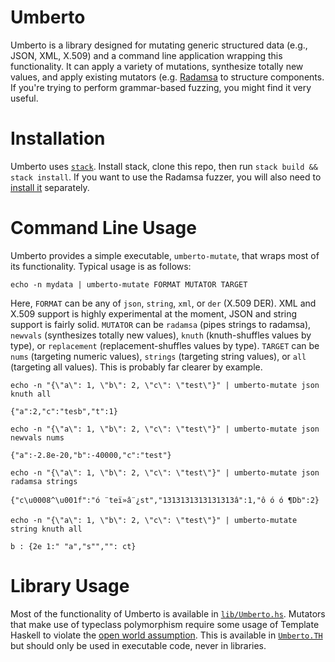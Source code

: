 # Umberto

Umberto is a library designed for mutating generic structured data (e.g., JSON, XML, X.509) and a command line application wrapping this functionality. It can apply a variety of mutations, synthesize totally new values, and apply existing mutators (e.g. [Radamsa](https://gitlab.com/akihe/radamsa) to structure components. If you're trying to perform grammar-based fuzzing, you might find it very useful.

# Installation

Umberto uses [`stack`](https://docs.haskellstack.org/en/stable/README/). Install stack, clone this repo, then run `stack build && stack install`. If you want to use the Radamsa fuzzer, you will also need to [install it](https://gitlab.com/akihe/radamsa) separately.

# Command Line Usage

Umberto provides a simple executable, `umberto-mutate`, that wraps most of its functionality. Typical usage is as follows:

`echo -n mydata | umberto-mutate FORMAT MUTATOR TARGET`

Here, `FORMAT` can be any of `json`, `string`, `xml`, or `der` (X.509 DER). XML and X.509 support is highly experimental at the moment, JSON and string support is fairly solid. `MUTATOR` can be `radamsa` (pipes strings to radamsa), `newvals` (synthesizes totally new values), `knuth` (knuth-shuffles values by type), or `replacement` (replacement-shuffles values by type). `TARGET` can be `nums` (targeting numeric values), `strings` (targeting string values), or `all` (targeting all values). This is probably far clearer by example.

`echo -n "{\"a\": 1, \"b\": 2, \"c\": \"test\"}" | umberto-mutate json knuth all`

`{"a":2,"c":"tesb","t":1}`

`echo -n "{\"a\": 1, \"b\": 2, \"c\": \"test\"}" | umberto-mutate json newvals nums`

`{"a":-2.8e-20,"b":-40000,"c":"test"}`

`echo -n "{\"a\": 1, \"b\": 2, \"c\": \"test\"}" | umberto-mutate json radamsa strings`

`{"c\u0008^\u001f":"ó ¨teï»â¨¿st","1313131313131313â":1,"ô ó ó ¶Db":2}`

`echo -n "{\"a\": 1, \"b\": 2, \"c\": \"test\"}" | umberto-mutate string knuth all`

`b : {2e 1:" "a","s"","": ct}`

# Library Usage

Most of the functionality of Umberto is available in [`lib/Umberto.hs`](lib/Umberto.hs). Mutators that make use of typeclass polymorphism require some usage of Template Haskell to violate the [open world assumption](http://book.realworldhaskell.org/read/using-typeclasses.html#id608052). This is available in [`Umberto.TH`](lib/Umberto/TH.hs) but should only be used in executable code, never in libraries.
